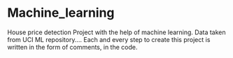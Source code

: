 # Machine_learning
House price detection Project with the help of machine learning. Data taken from UCI ML repository....
Each and every step to create this project is written in the form of comments, in the code.

